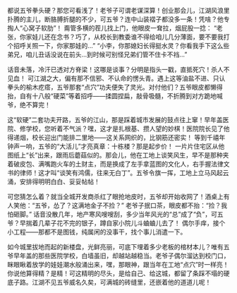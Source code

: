 都说五爷拳头硬？那您可看浅了！老爷子可谓老谋深算！创业那会儿，江湖风浪里扑腾的主儿，断胳膊折腿的不少，可五爷？连中山装褶子都没多一条！凭啥？他专掏人“心窝子软肋”！ 甭管多横的茬儿找上门，他眼皮一耷拉，烟屁股一捻：
“老张，你家娃儿还在念书？巧了，从校长到教委谁不得给咱儿几分薄面，要不要我打个招呼关照一下，你家那娃的...”
“小李，你那媳妇长得挺水灵？你看我手下这么些弟兄，咱儿丑话没说在前头...到时候可别怪兄弟们管不住卡不裆...”

话音未落，冷汗已透对方脊梁！这哪是谈事？分明是指头一戳，直抵死穴！杀人不见血！ 可江湖之大，偏有那不信邪、不认命的愣头青。遇上这等油盐不进、只认拳头的榆木疙瘩，五爷那套“点穴”功夫便失了灵光。对付他们？五爷眼皮都懒得抬，自有十八般“硬菜”等着招呼——揉圆捏扁，敲骨吸髓，不折腾到对方跪地喊爷，绝不算完！

这“软硬”二套功夫开路，五爷的江山，那是踩着城市发展的鼓点往上窜！早年盖医院、修学校，您听着不气派？嘿，这才是扎根基、攒人望的妙棋！医院院长见了他得递烟，校长迎出门能排二里地——这关系网织的，比钢筋还密实！ 等到千禧年钟声一响，五爷的“大活儿”才亮真章：十栋楼？那是起步价！ 一片片住宅区从他图纸上“长”出来，跟雨后蘑菇似的。那会儿，他在工地上谈笑风生，早不是那种夹着破皮包、满嘴跑火车的土财主，而是换成了左手拿蓝图的文化人，右手握法律文书的律师！这才叫“谈笑有鸿儒，往来无白丁”。五爷令旗一挥，工地上立马风起云涌，安排得明明白白、妥妥帖帖！

可您猜怎么着？就当全城开发商杀红了眼抢地皮时，五爷却开始收网了！酒桌上有人笑他：“五爷，怂了？这满地金子不捡？” 老爷子抿口茶，眼皮都不抬：“捡？我怕砸脚。” 话音没散几年，地产寒风嗖嗖刮，多少当年风光的“总”成了“负”，可五爷？早揣着几辈子花不完的银子，蹲自家小院儿斗蛐蛐儿去了！ 偶尔手痒，接个小工程——那都不是图钱，纯属闲的没事干，找个事儿消遣一下。

如今城里拔地而起的新楼盘，光鲜亮丽，可底下埋着多少老板的棺材本儿？唯有五爷早年盖的那些医院学校，白墙虽旧，却越站越稳当。老爷子偶尔溜达到校门口，眯眼瞅着放学的娃娃潮水般涌出来，嘿，那眼神，跟当年在工地“点穴”时一样亮！你说他算得精？是精！可这精明的尽头，是给自己、给这城，都留了条踩不塌的硬底子路。江湖不见五爷威名久矣，可满城的砖缝里，还嵌着他的道道儿呢！
